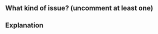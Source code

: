 <!--  
  1. select kind of issue by uncomment.
  2.
-->

## What kind of issue? (uncomment at least one)
<!-- - [X] Bug -->
<!-- - [X] Security problem -->
<!-- - [X] Request feature -->
<!-- - [X] Improvement -->
<!-- - [X] Enhancement -->
<!-- - [X] Other, please describe: ... -->

## Explanation
<!-- tell more about it. -->


<!-- delete this line if is a `bug`
### Expected
1. ...
2. ...
### Actually happening
1. ...
2. ...
delete this line if is a `bug` -->

<!-- delete this line if `necessary`
## Environment
- python: VERSION
- django: VERSION
- django-rest: VERSION
- OS: TYPE,VERSION
- app: VERSION
- other: xxxxxx
delete this line if `necessary` -->

<!--
## Other comment
tell more or delete it.
-->
